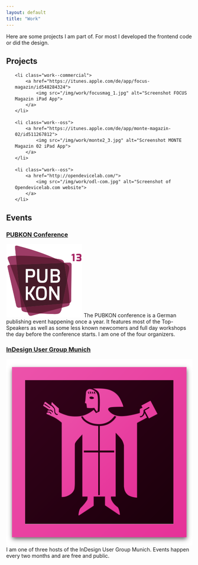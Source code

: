 ```yaml
---
layout: default
title: "Work"
---
```


Here are some projects I am part of. For most I developed the frontend code or did the design.

## Projects

<ul class="page--gallery work--list">

	<li class="work--commercial">
		<a href="https://itunes.apple.com/de/app/focus-magazin/id548284324">
			<img src="/img/work/focusmag_1.jpg" alt="Screenshot FOCUS Magazin iPad App">
		</a>
	</li>

	<li class="work--oss">
		<a href="https://itunes.apple.com/de/app/monte-magazin-02/id511267812">
			<img src="/img/work/monte2_3.jpg" alt="Screenshot MONTE Magazin 02 iPad App">
		</a>
	</li>

	<li class="work--oss">
		<a href="http://opendevicelab.com/">
			<img src="/img/work/odl-com.jpg" alt="Screenshot of Opendevicelab.com website">
		</a>
	</li>

</ul>

## Events

### [PUBKON Conference](http://pubkon.eu/)

![Logo of the PUBKON Conference showing the ](/img/work/PUBKON_13.svg) The PUBKON conference is a German publishing event happening once a year. It features most of the Top-Speakers as well as some less known newcomers and full day workshops the day before the conference starts. I am one of the four organizers.

### [InDesign User Group Munich](http://indesignusergroup.de/)

![Logo of the InDesign User Group Munich showing the Münchner Kindl](/img/work/idugm.svg) I am one of three hosts of the InDesign User Group Munich. Events happen every two months and are free and public.

